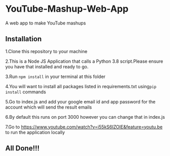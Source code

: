 # YouTube-Mashup-Web-App
A web app to make YouTube mashups 

## Installation

1.Clone this repository to your machine

2.This is a Node JS Application that calls a Python 3.8 script.Please ensure you have that installed and ready to go.

3.Run ```npm install``` in your terminal at this folder

4.You will want to install all packages listed in requirements.txt using```pip install``` commands

5.Go to index.js and add your google email id and app password for the account which will send the result emails

6.By default this runs on port 3000 however you can change that in index.js

7.Go to https://www.youtube.com/watch?v=i55kS6IZOIE&feature=youtu.be to run the application locally

## All Done!!!
